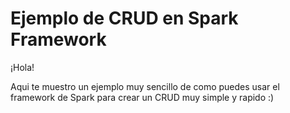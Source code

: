 # Ejemplo de CRUD  en Spark Framework

¡Hola!

Aqui te muestro un ejemplo muy sencillo de como puedes usar el framework de Spark para crear un CRUD muy simple y rapido :) 
